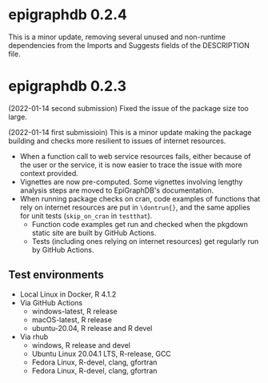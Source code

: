 # epigraphdb 0.2.4

This is a minor update, removing several unused and non-runtime dependencies from the Imports and Suggests fields of the DESCRIPTION file.

# epigraphdb 0.2.3

(2022-01-14 second submission)
Fixed the issue of the package size too large.

(2022-01-14 first submissioin)
This is a minor update making the package building and checks more resilient to issues of internet resources.

- When a function call to web service resources fails, either because of the user or the service, it is now easier to trace the issue with more context provided.
- Vignettes are now pre-computed. Some vignettes involving lengthy analysis steps are moved to EpiGraphDB's documentation.
- When running package checks on cran, code examples of functions that rely on internet resources are put in `\dontrun{}`, and the same applies for unit tests (`skip_on_cran` in `testthat`).
  - Function code examples get run and checked when the pkgdown static site are built by GitHub Actions.
  - Tests (including ones relying on internet resources) get regularly run by GitHub Actions.

## Test environments
- Local Linux in Docker, R 4.1.2
- Via GitHub Actions
  - windows-latest, R release
  - macOS-latest, R release
  - ubuntu-20.04, R release and R devel
- Via rhub 
  - windows, R release and devel
  - Ubuntu Linux 20.04.1 LTS, R-release, GCC
  - Fedora Linux, R-devel, clang, gfortran
  - Fedora Linux, R-devel, clang, gfortran
